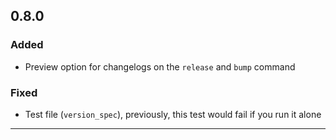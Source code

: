 ## 0.8.0
### Added
- Preview option for changelogs on the `release` and `bump` command

### Fixed
- Test file (`version_spec`), previously, this test would fail if you run it alone

---
